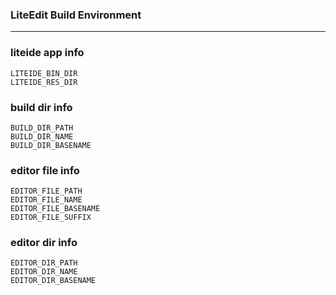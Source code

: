 ### LiteEdit Build Environment

***

### liteide app info

	LITEIDE_BIN_DIR
	LITEIDE_RES_DIR

### build dir info

	BUILD_DIR_PATH
	BUILD_DIR_NAME
	BUILD_DIR_BASENAME

### editor file info

	EDITOR_FILE_PATH
	EDITOR_FILE_NAME
	EDITOR_FILE_BASENAME
	EDITOR_FILE_SUFFIX

### editor dir info

	EDITOR_DIR_PATH
	EDITOR_DIR_NAME
	EDITOR_DIR_BASENAME
